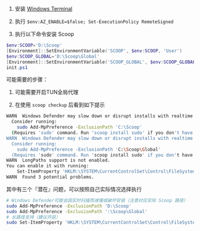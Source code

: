 1. 安装 [Windows Terminal](https://apps.microsoft.com/detail/9n0dx20hk701?hl=zh-cn&gl=US)

2. 执行 `$env:AZ_ENABLE=$false; Set-ExecutionPolicy RemoteSigned`

3. 执行以下命令安装 Scoop
```ps1
$env:SCOOP='D:\Scoop'
[Environment]::SetEnvironmentVariable('SCOOP', $env:SCOOP, 'User')
$env:SCOOP_GLOBAL='D:\Scoop\Global'
[Environment]::SetEnvironmentVariable('SCOOP_GLOBAL', $env:SCOOP_GLOBAL, 'Machine')
init.ps1
```

可能需要的步骤：

1. 可能需要开启TUN全局代理

2. 在使用 `scoop checkup` 后看到如下提示

```sh
WARN  Windows Defender may slow down or disrupt installs with realtime scanning.
  Consider running:
    sudo Add-MpPreference -ExclusionPath 'C:\Scoop'
  (Requires 'sudo' command. Run 'scoop install sudo' if you don't have it.)
WARN  Windows Defender may slow down or disrupt installs with realtime scanning.
  Consider running:
    sudo Add-MpPreference -ExclusionPath 'C:\Scoop\Global'
  (Requires 'sudo' command. Run 'scoop install sudo' if you don't have it.)
WARN  LongPaths support is not enabled.
You can enable it with running:
    Set-ItemProperty 'HKLM:\SYSTEM\CurrentControlSet\Control\FileSystem' -Name 'LongPathsEnabled' -Value 1
WARN  Found 3 potential problems.
```

其中有三个『潜在』问题，可以按照自己实际情况选择执行

```sh
# Windows Defender可能会因实时扫描而减慢或破坏安装（注意对应实际 Scoop 路径）
sudo Add-MpPreference -ExclusionPath 'D:\Scoop'
sudo Add-MpPreference -ExclusionPath ':\Scoop\Global'
# 长路径支持（建议开启）
sudo Set-ItemProperty 'HKLM:\SYSTEM\CurrentControlSet\Control\FileSystem' -Name
```